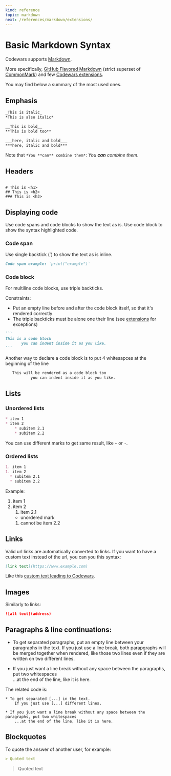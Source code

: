```yaml
---
kind: reference
topic: markdown
next: /references/markdown/extensions/
---
```




# Basic Markdown Syntax

Codewars supports [Markdown][wiki-markdown].

More specifically, [GitHub Flavored Markdown][gfm] (strict superset of [CommonMark][common-mark]) and few [Codewars extensions][extensions].

You may find below a summary of the most used ones.




## Emphasis

```markdown
_This is italic_
*This is also italic*

__This is bold__
**This is bold too**

___here, italic and bold___
***here, italic and bold***
```
Note that `*You **can** combine them*`: *You **can** combine them*.




## Headers

<pre><code>
# This is &lt;h1&gt;
## This is &lt;h2&gt;
### This is &lt;h3&gt;
</code></pre>



## Displaying code

Use code spans and code blocks to show the text as is. Use code block to show the syntax highlighted code.

### Code span

Use single backtick (`) to show the text as is inline.

```markdown
Code span example: `print("example")`
```

### Code block

For multiline code blocks, use triple backticks.

Constraints:
   - Put an empty line before and after the code block itself, so that it's rendered correctly
   - The triple backticks must be alone one their line (see [extensions](./references/markdown/extensions/) for exceptions)

````markdown
```
This is a code block
       you can indent inside it as you like.
```
````

Another way to declare a code block is to put 4 whitesapces at the beginning of the line

````markdown
   This will be rendered as a code block too
           you can indent inside it as you like.

````




## Lists

### Unordered lists

```markdown
* item 1
* item 2
    * subitem 2.1
    * subitem 2.2
```

You can use different marks to get same result, like `+` or `-`.

### Ordered lists

```markdown
1. item 1
1. item 2
  * subitem 2.1
  * subitem 2.2
```

Example:

1. item 1
1. item 2
    1. item 2.1
    * unordered mark
    1. cannot be item 2.2



## Links

Valid url links are automatically converted to links. If you want to have a custom text instead of the url, you can you this syntax:

```markdown
[link text](https://www.example.com)
```

Like this [custom text leading to Codewars](https://www.codewars.com/dashboard).





## Images

Similarly to links:

```markdown
![alt text](address)
```



## Paragraphs & line continuations:

* To get separated paragraphs, put an empty line between your paragraphs in the text.
    If you just use a line break, both parapgraphs will be merged together when rendered, like those two lines even if they are written on two different lines.

* If you just want a line break without any space between the paragraphs, put two whitespaces  
    ...at the end of the line, like it is here.

The related code is:

```code
* To get separated [...] in the text.
    If you just use [...] different lines.

* If you just want a line break without any space between the paragraphs, put two whitespaces  
    ...at the end of the line, like it is here.
```




## Blockquotes

To quote the answer of another user, for example:

```markdown
> Quoted text
```

> Quoted text






<!--
TODO Finish this basic Markdown reference by listing most frequently used ones
TODO Add tutorial for writing readable comment with Markdown
TODO Add tutorial for formatting kata description
-->

[wiki-markdown]: https://en.wikipedia.org/wiki/Markdown
[common-mark]: https://commonmark.org/
[gfm]: https://github.github.com/gfm/
[extensions]: /references/markdown/extensions/
